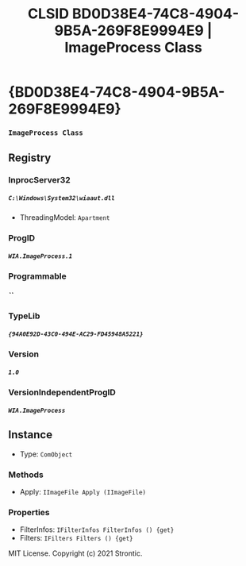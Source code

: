 ﻿---
title: "CLSID BD0D38E4-74C8-4904-9B5A-269F8E9994E9 | ImageProcess Class"
excerpt: What is COM-Object CLSID BD0D38E4-74C8-4904-9B5A-269F8E9994E9?
---

# {BD0D38E4-74C8-4904-9B5A-269F8E9994E9}

### `ImageProcess Class`

## Registry


### InprocServer32

##### `C:\Windows\System32\wiaaut.dll`
* ThreadingModel: `Apartment`

### ProgID

##### `WIA.ImageProcess.1`

### Programmable

##### ``

### TypeLib

##### `{94A0E92D-43C0-494E-AC29-FD45948A5221}`

### Version

##### `1.0`

### VersionIndependentProgID

##### `WIA.ImageProcess`

## Instance

* Type: `ComObject`

### Methods

* Apply: `IImageFile Apply (IImageFile)`

### Properties

* FilterInfos: `IFilterInfos FilterInfos () {get} `
* Filters: `IFilters Filters () {get} `

MIT License. Copyright (c) 2021 Strontic.


